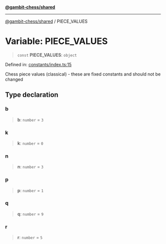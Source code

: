 [**@gambit-chess/shared**](../README.md)

***

[@gambit-chess/shared](../globals.md) / PIECE\_VALUES

# Variable: PIECE\_VALUES

> `const` **PIECE\_VALUES**: `object`

Defined in: [constants/index.ts:15](https://github.com/cango91/gambit-chess/blob/d79bd73a9b1359341cbe89b368f1eb5b66a60564/shared/src/constants/index.ts#L15)

Chess piece values (classical) - these are fixed constants and should not be changed

## Type declaration

### b

> **b**: `number` = `3`

### k

> **k**: `number` = `0`

### n

> **n**: `number` = `3`

### p

> **p**: `number` = `1`

### q

> **q**: `number` = `9`

### r

> **r**: `number` = `5`
